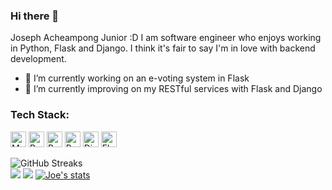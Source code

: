 ### Hi there 👋
Joseph Acheampong Junior :D
I am software engineer who enjoys working in Python, Flask and Django. I think it's fair to say I'm in love with backend development.


- 🔭 I’m currently working on an e-voting system in Flask
- 🌱 I’m currently improving on my RESTful services with Flask and Django

<h3 align="left">Tech Stack:</h3>

<p align="left">
<img src="https://github.com/get-icon/geticon/raw/master/icons/mongodb.svg" alt="MongoDb" width="25px" height="25px">
<img src="https://github.com/get-icon/geticon/raw/master/icons/python.svg" alt="Python" width="25px" height="25px">
<img src="https://github.com/get-icon/geticon/raw/master/icons/bootstrap.svg" alt="Bootstrap" width="25px" height="25px">
<img src="https://github.com/get-icon/geticon/raw/master/icons/postgresql.svg" alt="Postgresql" width="25px" height="25px">
<img src="https://github.com/get-icon/geticon/raw/master/icons/django.svg" alt="Django" width="25px" height="25px">
<img src="https://github.com/get-icon/geticon/raw/master/icons/flask.svg" alt="Flask" width="25px" height="25px">
</p>

![GitHub Streaks](http://github-readme-streak-stats.herokuapp.com?user=averagewifiuser&theme=dracula&hide_border=true)<br>
![](https://github-profile-summary-cards.vercel.app/api/cards/repos-per-language?username=averagewifiuser&theme=github_dark)
![](https://github-profile-summary-cards.vercel.app/api/cards/most-commit-language?username=averagewifiuser&theme=github_dark)
[![Joe's stats](https://github-readme-stats.vercel.app/api?username=averagewifiuser&show_icons=true&theme=github_dark)](https://github.com/averagewifiuser)
<!--
**averagewifiuser/averagewifiuser** is a ✨ _special_ ✨ repository because its `README.md` (this file) appears on your GitHub profile.
- 👯 I’m looking to collaborate on ...
- 🤔 I’m looking for help with ...
- 💬 Ask me about ...
- 📫 How to reach me: ...
- 😄 Pronouns: ...
- ⚡ Fun fact: ...


Here are some ideas to get you started:
-->
